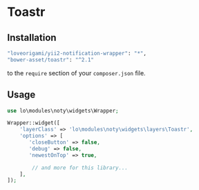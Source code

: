 # Toastr

Installation
--------

```bash
"loveorigami/yii2-notification-wrapper": "*",
"bower-asset/toastr": "^2.1"
```

to the ```require``` section of your `composer.json` file.


Usage
-----

```php
use lo\modules\noty\widgets\Wrapper;

Wrapper::widget([
    'layerClass' => 'lo\modules\noty\widgets\layers\Toastr',
    'options' => [
       'closeButton' => false,
       'debug' => false,
       'newestOnTop' => true,

        // and more for this library...
    ],
]);

```
